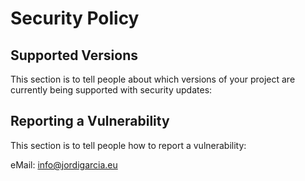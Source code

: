 # Security Policy

## Supported Versions

This section is to tell people about which versions of your project are
currently being supported with security updates:


## Reporting a Vulnerability

This section is to tell people how to report a vulnerability:

eMail: info@jordigarcia.eu
